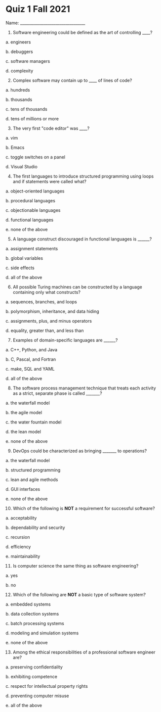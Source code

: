 # Quiz 1 Fall 2021


Name: _________________________________


1. Software engineering could be defined as the art of controlling ____?

a. engineers

b. debuggers

c. software managers

d. complexity


2. Complex software may contain up to ____ of lines of code?

a. hundreds

b. thousands

c. tens of thousands

d. tens of millions or more


3. The very first "code editor" was ____?

a. vim

b. Emacs

c. toggle switches on a panel

d. Visual Studio


4. The first languages to introduce structured programming using loops and if
statements were called what?

a. object-oriented languages

b. procedural languages

c. objectionable languages

d. functional languages

e. none of the above


5. A language construct discouraged in functional languages is ______?

a. assignment statements

b. global variables

c. side effects

d. all of the above


6. All possible Turing machines can be constructed by a language containing
only what constructs?

a. sequences, branches, and loops

b. polymorphism, inheritance, and data hiding

c. assignments, plus, and minus operators

d. equality, greater than, and less than


7. Examples of domain-specific languages are ______?

a. C++, Python, and Java

b. C, Pascal, and Fortran

c. make, SQL and YAML

d. all of the above


8. The software process management technique that treats each activity as a
strict, separate phase is called _______?

a. the waterfall model

b. the agile model

c. the water fountain model

d. the lean model

e. none of the above


9. DevOps could be characterized as bringing _______ to operations?

a. the waterfall model

b. structured programming

c. lean and agile methods

d. GUI interfaces

e. none of the above


10. Which of the following is **NOT** a requirement for successful software?

a. acceptability

b. dependability and security

c. recursion

d. efficiency

e. maintainability


11. Is computer science the same thing as software engineering?

a. yes

b. no


12. Which of the following are **NOT** a basic type of software system?

a. embedded systems

b. data collection systems

c. batch processing systems

d. modeling and simulation systems

e. none of the above


13. Among the ethical responsibilities of a professional software engineer are?

a. preserving confidentiality

b. exhibiting competence

c. respect for intellectual property rights

d. preventing computer misuse

e. all of the above


